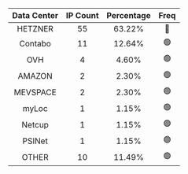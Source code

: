 | Data Center | IP Count | Percentage | Freq |
|:------------:|:--------:|:-----------:|:-----:|
| HETZNER | 55 | 63.22% | 🔴 |
| Contabo | 11 | 12.64% | 🟢 |
| OVH | 4 | 4.60% | 🟢 |
| AMAZON | 2 | 2.30% | 🟢 |
| MEVSPACE | 2 | 2.30% | 🟢 |
| myLoc | 1 | 1.15% | 🟢 |
| Netcup | 1 | 1.15% | 🟢 |
| PSINet | 1 | 1.15% | 🟢 |
| OTHER | 10 | 11.49% | 🟢 |